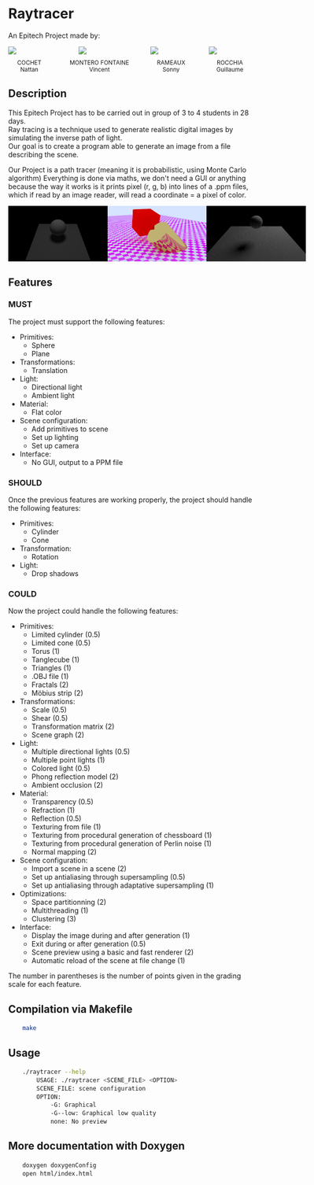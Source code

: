 # Raytracer
An Epitech Project made by:

<div style="display: flex; justify-content: center;">
  <div style="margin-right: 20px;">
    <a href="https://github.com/NattanCochet" style="text-decoration: none; display: block; text-align: center;">
      <img src="https://github.com/NattanCochet.png?size=85" width="85" style="display: block; margin: 0 auto; margin-bottom: 10px;">
      <sub style="display: block;">COCHET Nattan</sub>
    </a>
  </div>
  <div style="margin-right: 20px;">
    <a href="https://github.com/Priax" style="text-decoration: none; display: block; text-align: center;">
      <img src="https://github.com/Priax.png?size=85" width="85" style="display: block; margin: 0 auto; margin-bottom: 10px;">
      <sub style="display: block;">MONTERO FONTAINE Vincent</sub>
    </a>
  </div>
  <div style="margin-right: 20px;">
    <a href="https://github.com/Sonny-Rameaux" style="text-decoration: none; display: block; text-align: center;">
      <img src="https://github.com/Sonny-Rameaux.png?size=85" width="85" style="display: block; margin: 0 auto; margin-bottom: 10px;">
      <sub style="display: block;">RAMEAUX Sonny</sub>
    </a>
  </div>
  <div>
    <a href="https://github.com/Gonzter" style="text-decoration: none; display: block; text-align: center;">
      <img src="https://github.com/Gonzter.png?size=85" width="85" style="display: block; margin: 0 auto; margin-bottom: 10px;">
      <sub style="display: block;">ROCCHIA Guillaume</sub>
    </a>
  </div>
</div>


## Description
This Epitech Project has to be carried out in group of 3 to 4 students in 28 days.<br>
Ray tracing is a technique used to generate realistic digital images by simulating the inverse path of light.<br>
Our goal is to create a program able to generate an image from a file describing the scene.

Our Project is a path tracer (meaning it is probabilistic, using Monte Carlo algorithm)
Everything is done via maths, we don't need a GUI or anything because the way it works is it prints pixel (r, g, b) into lines of a .ppm files, which if read by an image reader, will read a coordinate = a pixel of color.
<div style="display: flex; justify-content: space-around;">
    <img src="raytracer_images/big_shadow.png" alt="Big Sphere Shadow" style="width: 40%;">
    <img src="raytracer_images/10000_checker.png" alt="Checkerboard" style="width: 40%;">
    <img src="raytracer_images/oriented_shadow.png" alt="Oriented Shadow" style="width: 40%;">
</div>

## Features

### MUST
The project must support the following features:
- Primitives:
    - Sphere
    - Plane
- Transformations:
    - Translation
- Light:
    - Directional light
    - Ambient light
- Material:
    - Flat color
- Scene configuration:
    - Add primitives to scene
    - Set up lighting
    - Set up camera
- Interface:
    - No GUI, output to a PPM file

### SHOULD
Once the previous features are working properly, the project should handle the following features:
- Primitives:
    - Cylinder
    - Cone
- Transformation:
    - Rotation
- Light:
    - Drop shadows

### COULD
Now the project could handle the following features:
- Primitives:
    - Limited cylinder (0.5)
    - Limited cone (0.5)
    - Torus (1)
    - Tanglecube (1)
    - Triangles (1)
    - .OBJ file (1)
    - Fractals (2)
    - Möbius strip (2)
- Transformations:
    - Scale (0.5)
    - Shear (0.5)
    - Transformation matrix (2)
    - Scene graph (2)
- Light:
    - Multiple directional lights (0.5)
    - Multiple point lights (1)
    - Colored light (0.5)
    - Phong reflection model (2)
    - Ambient occlusion (2)
- Material:
    - Transparency (0.5)
    - Refraction (1)
    - Reflection (0.5)
    - Texturing from file (1)
    - Texturing from procedural generation of chessboard (1)
    - Texturing from procedural generation of Perlin noise (1)
    - Normal mapping (2)
- Scene configuration:
    - Import a scene in a scene (2)
    - Set up antialiasing through supersampling (0.5)
    - Set up antialiasing through adaptative supersampling (1)
- Optimizations:
    - Space partitionning (2)
    - Multithreading (1)
    - Clustering (3)
- Interface:
    - Display the image during and after generation (1)
    - Exit during or after generation (0.5)
    - Scene preview using a basic and fast renderer (2)
    - Automatic reload of the scene at file change (1)

The number in parentheses is the number of points given in the grading scale for each feature.

## Compilation via Makefile

```bash
    make
```

## Usage

```bash
    ./raytracer --help
        USAGE: ./raytracer <SCENE_FILE> <OPTION>
        SCENE_FILE: scene configuration
        OPTION:
            -G: Graphical
            -G--low: Graphical low quality
            none: No preview
```

## More documentation with Doxygen

```bash
    doxygen doxygenConfig
    open html/index.html
```
